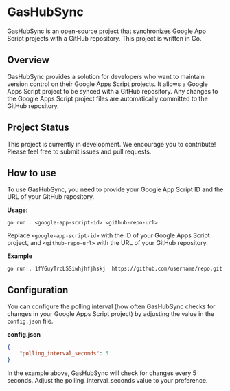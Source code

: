 # GasHubSync

GasHubSync is an open-source project that synchronizes Google App Script projects with a GitHub repository. This project is written in Go.

## Overview

GasHubSync provides a solution for developers who want to maintain version control on their Google Apps Script projects. It allows a Google Apps Script project to be synced with a GitHub repository. Any changes to the Google Apps Script project files are automatically committed to the GitHub repository.

## Project Status

This project is currently in development. We encourage you to contribute! Please feel free to submit issues and pull requests.

## How to use

To use GasHubSync, you need to provide your Google App Script ID and the URL of your GitHub repository. 

**Usage:**

```shell
go run . <google-app-script-id> <github-repo-url>
```

Replace `<google-app-script-id>` with the ID of your Google Apps Script project, and `<github-repo-url>` with the URL of your GitHub repository.

**Example**

```shell
go run . 1fYGuyTrcLSSiwhjhfjhskj  https://github.com/username/repo.git
```

## Configuration

You can configure the polling interval (how often GasHubSync checks for changes in your Google Apps Script project) by adjusting the value in the `config.json` file.

**config.json**

```json
{
    "polling_interval_seconds": 5
}
```

In the example above, GasHubSync will check for changes every 5 seconds. Adjust the polling_interval_seconds value to your preference.
